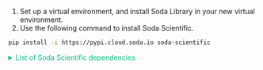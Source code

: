 1. Set up a virtual environment, and install Soda Library in your new virtual environment. 
2. Use the following command to install Soda Scientific.

```bash
pip install -i https://pypi.cloud.soda.io soda-scientific
```

<details>
    <summary style="color:#00BC7E"> List of Soda Scientific dependencies </summary>
  <ul>
    <li>pandas<2.0.0</li>
    <li>wheel</li>
    <li>pydantic>=1.8.1,<2.0.0</li>
    <li>scipy>=1.8.0</li>
    <li>numpy>=1.23.3, <2.0.0</li>
    <li>inflection==0.5.1</li>
    <li>httpx>=0.18.1,<2.0.0</li>
    <li>PyYAML>=5.4.1,<7.0.0</li>
    <li>cython>=0.22</li>
    <li>prophet>=1.1.0,<2.0.0</li>
  </ul>
</details>

